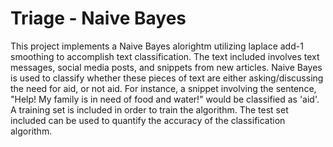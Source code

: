 # Triage - Naive Bayes

This project implements a Naive Bayes alorightm utilizing laplace add-1 smoothing to accomplish text classification. The text included involves text messages, social media posts, and snippets from new articles. Naive Bayes is used to classify whether these pieces of text are either asking/discussing the need for aid, or not aid. For instance, a snippet involving the sentence, "Help! My family is in need of food and water!" would be classified as 'aid'. A training set is included in order to train the algorithm. The test set included can be used to quantify the accuracy of the classification algorithm.

